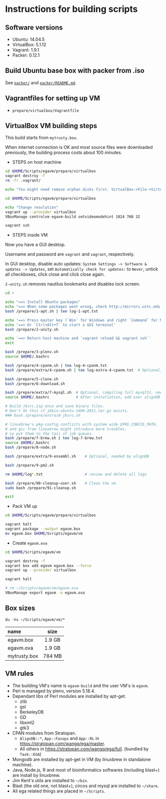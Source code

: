 # Instructions for building scripts

## Software versions

* Ubuntu: 14.04.5
* VirtualBox: 5.1.12
* Vagrant: 1.9.1
* Packer: 0.12.1

## Build Ubuntu base box with packer from .iso

See [`packer/`](../packer/) and [`packer/README.md`](../packer/README.md).

## Vagrantfiles for setting up VM

* `prepare/virtualbox/Vagrantfile`

## VirtualBox VM building steps

This build starts from `mytrusty.box`.

When internet connection is OK and most source files were downloaded previously, the building
process costs about 100 minutes.

* STEPS on host machine

```bash
cd $HOME/Scripts/egavm/prepare/virtualbox
vagrant destroy -f
rm -fr .vagrant/

echo "You might need remove orphan disks first. VirtualBox->File->Virtual Media Manager."

cd $HOME/Scripts/egavm/prepare/virtualbox

echo "Change resolution"
vagrant up --provider virtualbox
VBoxManage controlvm egavm-build setvideomodehint 1024 768 32

vagrant ssh
```

* STEPS inside VM

Now you have a GUI desktop.

Username and password are `vagrant` and `vagrant`, respectively.

In GUI desktop, disable auto updates: `System Settings -> Software & updates -> Updates`, set
`Automatically check for updates:` to `Never`, untick all checkboxes, click close and click close
again.

`2-unity.sh` removes nautilus bookmarks and disables lock screen.

```bash
cd ~

echo "==> Install Ubuntu packages"
echo "==> When some packages went wrong, check http://mirrors.ustc.edu.cn/ubuntu/ for updating status."
bash /prepare/1-apt.sh | tee log-1-apt.txt

echo '==> Press master key (`Win` for Windows and right `Command` for Mac) and type `terminal` to start a GUI terminal'
echo '==> Or `Ctrl+Alt+T` to start a GUI terminal'
bash /prepare/2-unity.sh

echo '==> Return host machine and `vagrant reload && vagrant ssh`'
exit

bash /prepare/3-plenv.sh
source $HOME/.bashrc

bash /prepare/4-cpanm.sh | tee log-4-cpanm.txt
bash /prepare/extra/4-cpanm.sh | tee log-extra-4-cpanm.txt  # Optional, needed by alignDB

bash /prepare/5-clone.sh
bash /prepare/6-download.sh

bash /prepare/extra/7-mysql.sh  # Optional, compiling full mysql51, needed by alignDB and building jksrc.
source $HOME/.bashrc            # After installation, add user alignDB to mysql.

# Build jksrc.zip once and save binary files.
# Don't do this if jkbin-ubuntu-1404-2011.tar.gz exists.
### bash /prepare/extra/8-jksrc.sh

# linuxbrew's pkg-config conflicts with system wide $PKG_CONFIG_PATH, 
# and gcc from linuxbrew might introduce more troubles,
# so put them to the tail of job queues.
bash /prepare/7-brew.sh | tee log-7-brew.txt
source $HOME/.bashrc
bash /prepare/8-node.sh

bash /prepare/extra/9-ensembl.sh    # Optional, needed by alignDB

bash /prepare/9-pm2.sh

rm $HOME/log*.txt                   # review and delete all logs

bash /prepare/90-cleanup-user.sh    # Clean the vm
sudo bash /prepare/91-cleanup.sh         

exit
```

* Pack VM up

```bash
cd $HOME/Scripts/egavm/prepare/virtualbox

vagrant halt
vagrant package --output egavm.box
mv egavm.box $HOME/Scripts/egavm/vm
```

* Create `egavm.ova`

```bash
cd $HOME/Scripts/egavm/vm

vagrant destroy -f
vagrant box add egavm egavm.box --force
vagrant up --provider virtualbox

vagrant halt

# rm ~/Scripts/egavm/vm/egavm.ova
VBoxManage export egavm -o egavm.ova
```

## Box sizes

`du -hs ~/Scripts/egavm/vm/*`

| name         |  size  |
|:-------------|:------:|
| egavm.box    | 1.9 GB |
| egavm.ova    | 1.9 GB |
| mytrusty.box | 784 MB |

## VM rules

* The building VM's name is `egavm-build` and the user VM's is `egavm`.
* Perl is managed by plenv, version 5.18.4.
* Dependant libs of Perl modules are installed by apt-get.
    * zlib
    * gsl
    * BerkeleyDB
    * GD
    * libxml2
    * gtk3
* CPAN modules from Stratopan.
    * `AlignDB::*`, `App::Fasops` and `App::RL` in https://stratopan.com/wangq/ega/master.
    * All others in https://stratopan.com/wangq/ega/full. (bundled by `Task::EGA`)
* Mongodb are installed by apt-get in VM (by linuxbrew in standalone machine).
* Java, Node.js, R and most of bioinformatics softwares (including blast+) are install by linuxbrew.
* Jim Kent's utils are installed to `~/bin`.
* Blast (the old one, not blast+), circos and mysql are installed to `~/share`.
* All ega related things are placed in `~/Scripts`.
